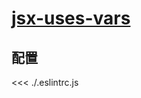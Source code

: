 
# [jsx-uses-vars](https://eslint.vuejs.org/rules/jsx-uses-vars.html)

## 配置

<<< ./.eslintrc.js
        